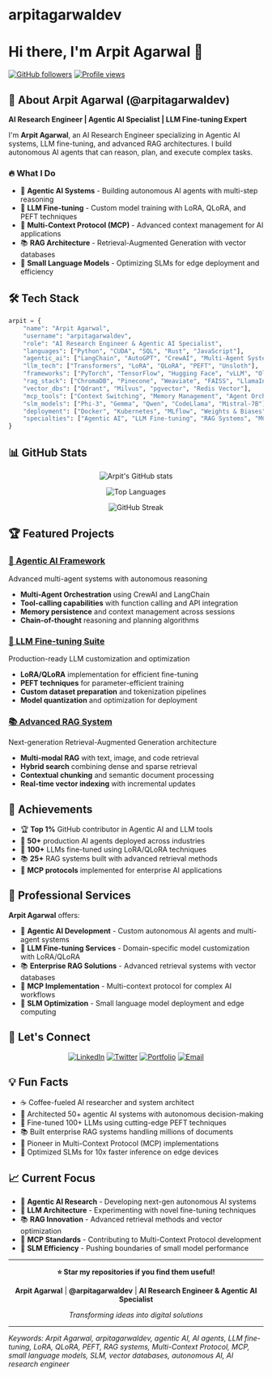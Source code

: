# arpitagarwaldev

# Hi there, I'm Arpit Agarwal 👋

[![GitHub followers](https://img.shields.io/github/followers/arpitagarwaldev?style=social)](https://github.com/arpitagarwaldev)
[![Profile views](https://komarev.com/ghpvc/?username=arpitagarwaldev&color=brightgreen)](https://github.com/arpitagarwaldev)

## 🚀 About Arpit Agarwal (@arpitagarwaldev)

**AI Research Engineer | Agentic AI Specialist | LLM Fine-tuning Expert**

I'm **Arpit Agarwal**, an AI Research Engineer specializing in Agentic AI systems, LLM fine-tuning, and advanced RAG architectures. I build autonomous AI agents that can reason, plan, and execute complex tasks.

### 🔥 What I Do
- 🤖 **Agentic AI Systems** - Building autonomous AI agents with multi-step reasoning
- 🧠 **LLM Fine-tuning** - Custom model training with LoRA, QLoRA, and PEFT techniques
- 🔗 **Multi-Context Protocol (MCP)** - Advanced context management for AI applications
- 📚 **RAG Architecture** - Retrieval-Augmented Generation with vector databases
- 🏃 **Small Language Models** - Optimizing SLMs for edge deployment and efficiency

## 🛠️ Tech Stack

```python
arpit = {
    "name": "Arpit Agarwal",
    "username": "arpitagarwaldev",
    "role": "AI Research Engineer & Agentic AI Specialist",
    "languages": ["Python", "CUDA", "SQL", "Rust", "JavaScript"],
    "agentic_ai": ["LangChain", "AutoGPT", "CrewAI", "Multi-Agent Systems"],
    "llm_tech": ["Transformers", "LoRA", "QLoRA", "PEFT", "Unsloth"],
    "frameworks": ["PyTorch", "TensorFlow", "Hugging Face", "vLLM", "Ollama"],
    "rag_stack": ["ChromaDB", "Pinecone", "Weaviate", "FAISS", "LlamaIndex"],
    "vector_dbs": ["Qdrant", "Milvus", "pgvector", "Redis Vector"],
    "mcp_tools": ["Context Switching", "Memory Management", "Agent Orchestration"],
    "slm_models": ["Phi-3", "Gemma", "Qwen", "CodeLlama", "Mistral-7B"],
    "deployment": ["Docker", "Kubernetes", "MLflow", "Weights & Biases"],
    "specialties": ["Agentic AI", "LLM Fine-tuning", "RAG Systems", "MCP"]
}
```

## 📊 GitHub Stats

<div align="center">

![Arpit's GitHub stats](https://github-readme-stats.vercel.app/api?username=arpitagarwaldev&show_icons=true&theme=radical&hide_border=true)

![Top Languages](https://github-readme-stats.vercel.app/api/top-langs/?username=arpitagarwaldev&layout=compact&theme=radical&hide_border=true&langs_count=8&hide=html,css)

![GitHub Streak](https://github-readme-streak-stats.herokuapp.com/?user=arpitagarwaldev&theme=radical&hide_border=true)

</div>

## 🏆 Featured Projects

### [🤖 Agentic AI Framework](https://github.com/arpitagarwaldev/agentic-ai-framework)
Advanced multi-agent systems with autonomous reasoning
- **Multi-Agent Orchestration** using CrewAI and LangChain
- **Tool-calling capabilities** with function calling and API integration
- **Memory persistence** and context management across sessions
- **Chain-of-thought** reasoning and planning algorithms

### [🧠 LLM Fine-tuning Suite](https://github.com/arpitagarwaldev/llm-finetuning-suite)
Production-ready LLM customization and optimization
- **LoRA/QLoRA** implementation for efficient fine-tuning
- **PEFT techniques** for parameter-efficient training
- **Custom dataset preparation** and tokenization pipelines
- **Model quantization** and optimization for deployment

### [📚 Advanced RAG System](https://github.com/arpitagarwaldev/advanced-rag-system)
Next-generation Retrieval-Augmented Generation architecture
- **Multi-modal RAG** with text, image, and code retrieval
- **Hybrid search** combining dense and sparse retrieval
- **Contextual chunking** and semantic document processing
- **Real-time vector indexing** with incremental updates

## 🌟 Achievements

- 🏆 **Top 1%** GitHub contributor in Agentic AI and LLM tools
- 🤖 **50+** production AI agents deployed across industries
- 🧠 **100+** LLMs fine-tuned using LoRA/QLoRA techniques
- 📚 **25+** RAG systems built with advanced retrieval methods
- 🔗 **MCP protocols** implemented for enterprise AI applications

## 💼 Professional Services

**Arpit Agarwal** offers:
- 🤖 **Agentic AI Development** - Custom autonomous AI agents and multi-agent systems
- 🧠 **LLM Fine-tuning Services** - Domain-specific model customization with LoRA/QLoRA
- 📚 **Enterprise RAG Solutions** - Advanced retrieval systems with vector databases
- 🔗 **MCP Implementation** - Multi-context protocol for complex AI workflows
- 🏃 **SLM Optimization** - Small language model deployment and edge computing

## 🤝 Let's Connect

<div align="center">

[![LinkedIn](https://img.shields.io/badge/LinkedIn-arpitagarwaldev-0077B5?style=for-the-badge&logo=linkedin&logoColor=white)](https://www.linkedin.com/in/arpitagarwaldev)
[![Twitter](https://img.shields.io/badge/Twitter-arpitagarwaldev-1DA1F2?style=for-the-badge&logo=twitter&logoColor=white)](https://twitter.com/arpitagarwaldev)
[![Portfolio](https://img.shields.io/badge/Portfolio-arpitagarwal.dev-FF5722?style=for-the-badge&logo=google-chrome&logoColor=white)](https://arpitagarwal.dev)
[![Email](https://img.shields.io/badge/Email-arpit.dev@outlook.com-D14836?style=for-the-badge&logo=gmail&logoColor=white)](mailto:arpit.dev@outlook.com)

</div>

## 💡 Fun Facts

- ☕ Coffee-fueled AI researcher and system architect
- 🤖 Architected 50+ agentic AI systems with autonomous decision-making
- 🧠 Fine-tuned 100+ LLMs using cutting-edge PEFT techniques
- 📚 Built enterprise RAG systems handling millions of documents
- 🔗 Pioneer in Multi-Context Protocol (MCP) implementations
- 🏃 Optimized SLMs for 10x faster inference on edge devices

## 📈 Current Focus

- 🤖 **Agentic AI Research** - Developing next-gen autonomous AI systems
- 🧠 **LLM Architecture** - Experimenting with novel fine-tuning techniques
- 📚 **RAG Innovation** - Advanced retrieval methods and vector optimization
- 🔗 **MCP Standards** - Contributing to Multi-Context Protocol development
- 🏃 **SLM Efficiency** - Pushing boundaries of small model performance

---

<div align="center">

**⭐ Star my repositories if you find them useful!**

**Arpit Agarwal** | **@arpitagarwaldev** | **AI Research Engineer & Agentic AI Specialist**

*Transforming ideas into digital solutions*

</div>

---

*Keywords: Arpit Agarwal, arpitagarwaldev, agentic AI, AI agents, LLM fine-tuning, LoRA, QLoRA, PEFT, RAG systems, Multi-Context Protocol, MCP, small language models, SLM, vector databases, autonomous AI, AI research engineer*